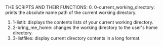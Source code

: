 THE SCRIPTS AND THEIR FUNCTIONS:
0. 0-current_working_directory: prints the absolute name path of the current working directory.
1. 1-listit: displays the contents lists of your current working directory.
2. 2-bring_me_home: changes the working directory to the user's home directory.
3. 3-listfiles: display current directory contents in a long format.
